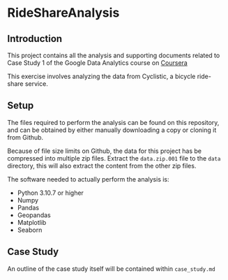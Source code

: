 # RideShareAnalysis

## Introduction

This project contains all the analysis and supporting documents related to Case Study 1 of the Google Data Analytics course on [Coursera](https://www.coursera.org/learn/google-data-analytics-capstone/)

This exercise involves analyzing the data from Cyclistic, a bicycle ride-share service.

## Setup

The files required to perform the analysis can be found on this repository, and can be obtained by either manually downloading a copy or cloning it from Github.

Because of file size limits on Github, the data for this project has be compressed into multiple zip files. Extract the `data.zip.001` file to the `data` directory, this will also extract the content from the other zip files.

The software needed to actually perform the analysis is:

* Python 3.10.7 or higher
* Numpy
* Pandas
* Geopandas
* Matplotlib
* Seaborn

## Case Study

An outline of the case study itself will be contained within `case_study.md`